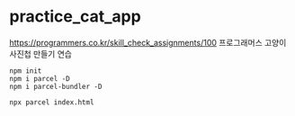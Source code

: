 # practice_cat_app
https://programmers.co.kr/skill_check_assignments/100 프로그래머스 고양이 사진첩 만들기 연습

```
npm init
npm i parcel -D
npm i parcel-bundler -D

npx parcel index.html
```
